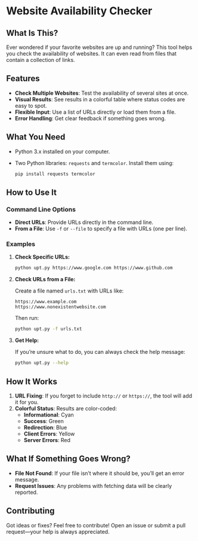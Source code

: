 # Website Availability Checker

## What Is This?

Ever wondered if your favorite websites are up and running? This tool helps you check the availability of websites. It can even read from files that contain a collection of links.

## Features

- **Check Multiple Websites**: Test the availability of several sites at once.
- **Visual Results**: See results in a colorful table where status codes are easy to spot.
- **Flexible Input**: Use a list of URLs directly or load them from a file.
- **Error Handling**: Get clear feedback if something goes wrong.

## What You Need

- Python 3.x installed on your computer.
- Two Python libraries: `requests` and `termcolor`. Install them using:

    ```bash
    pip install requests termcolor
    ```

## How to Use It

### Command Line Options

- **Direct URLs**: Provide URLs directly in the command line.
- **From a File**: Use `-f` or `--file` to specify a file with URLs (one per line).

### Examples

1. **Check Specific URLs:**

    ```bash
    python upt.py https://www.google.com https://www.github.com
    ```

2. **Check URLs from a File:**

    Create a file named `urls.txt` with URLs like:

    ```
    https://www.example.com
    https://www.nonexistentwebsite.com
    ```

    Then run:

    ```bash
    python upt.py -f urls.txt
    ```

3. **Get Help:**

    If you’re unsure what to do, you can always check the help message:

    ```bash
    python upt.py --help
    ```

## How It Works

1. **URL Fixing**: If you forget to include `http://` or `https://`, the tool will add it for you.
2. **Colorful Status**: Results are color-coded:
   - **Informational**: Cyan
   - **Success**: Green
   - **Redirection**: Blue
   - **Client Errors**: Yellow
   - **Server Errors**: Red

## What If Something Goes Wrong?

- **File Not Found**: If your file isn’t where it should be, you’ll get an error message.
- **Request Issues**: Any problems with fetching data will be clearly reported.

## Contributing

Got ideas or fixes? Feel free to contribute! Open an issue or submit a pull request—your help is always appreciated.